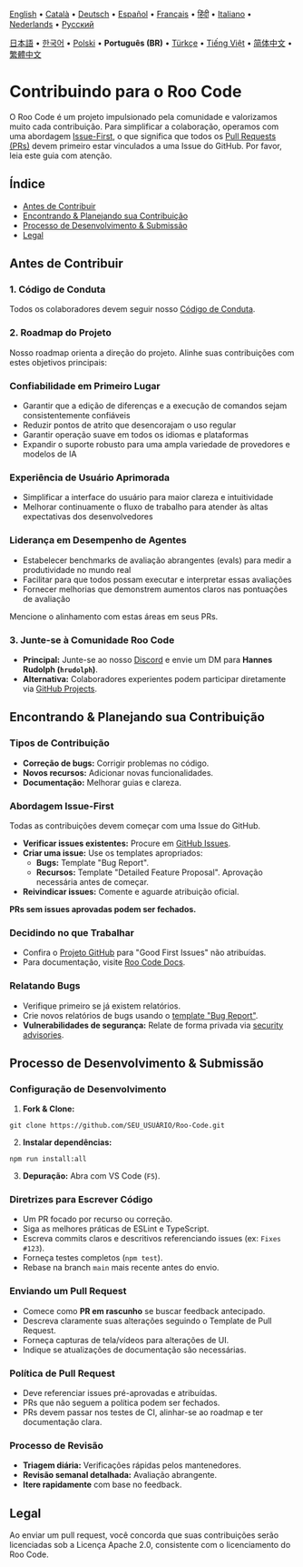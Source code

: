 [English](../../CONTRIBUTING.md) • [Català](../ca/CONTRIBUTING.md) • [Deutsch](../de/CONTRIBUTING.md) • [Español](../es/CONTRIBUTING.md) • [Français](../fr/CONTRIBUTING.md) • [हिंदी](../hi/CONTRIBUTING.md) • [Italiano](../it/CONTRIBUTING.md) • [Nederlands](../nl/CONTRIBUTING.md) • [Русский](../ru/CONTRIBUTING.md)

[日本語](../ja/CONTRIBUTING.md) • [한국어](../ko/CONTRIBUTING.md) • [Polski](../pl/CONTRIBUTING.md) • <b>Português (BR)</b> • [Türkçe](../tr/CONTRIBUTING.md) • [Tiếng Việt](../vi/CONTRIBUTING.md) • [简体中文](../zh-CN/CONTRIBUTING.md) • [繁體中文](../zh-TW/CONTRIBUTING.md)

# Contribuindo para o Roo Code

O Roo Code é um projeto impulsionado pela comunidade e valorizamos muito cada contribuição. Para simplificar a colaboração, operamos com uma abordagem [Issue-First](#abordagem-issue-first), o que significa que todos os [Pull Requests (PRs)](#enviando-um-pull-request) devem primeiro estar vinculados a uma Issue do GitHub. Por favor, leia este guia com atenção.

## Índice

- [Antes de Contribuir](#antes-de-contribuir)
- [Encontrando & Planejando sua Contribuição](#encontrando--planejando-sua-contribuição)
- [Processo de Desenvolvimento & Submissão](#processo-de-desenvolvimento--submissão)
- [Legal](#legal)

## Antes de Contribuir

### 1. Código de Conduta

Todos os colaboradores devem seguir nosso [Código de Conduta](./CODE_OF_CONDUCT.md).

### 2. Roadmap do Projeto

Nosso roadmap orienta a direção do projeto. Alinhe suas contribuições com estes objetivos principais:

### Confiabilidade em Primeiro Lugar

- Garantir que a edição de diferenças e a execução de comandos sejam consistentemente confiáveis
- Reduzir pontos de atrito que desencorajam o uso regular
- Garantir operação suave em todos os idiomas e plataformas
- Expandir o suporte robusto para uma ampla variedade de provedores e modelos de IA

### Experiência de Usuário Aprimorada

- Simplificar a interface do usuário para maior clareza e intuitividade
- Melhorar continuamente o fluxo de trabalho para atender às altas expectativas dos desenvolvedores

### Liderança em Desempenho de Agentes

- Estabelecer benchmarks de avaliação abrangentes (evals) para medir a produtividade no mundo real
- Facilitar para que todos possam executar e interpretar essas avaliações
- Fornecer melhorias que demonstrem aumentos claros nas pontuações de avaliação

Mencione o alinhamento com estas áreas em seus PRs.

### 3. Junte-se à Comunidade Roo Code

- **Principal:** Junte-se ao nosso [Discord](https://discord.gg/roocode) e envie um DM para **Hannes Rudolph (`hrudolph`)**.
- **Alternativa:** Colaboradores experientes podem participar diretamente via [GitHub Projects](https://github.com/orgs/RooCodeInc/projects/1).

## Encontrando & Planejando sua Contribuição

### Tipos de Contribuição

- **Correção de bugs:** Corrigir problemas no código.
- **Novos recursos:** Adicionar novas funcionalidades.
- **Documentação:** Melhorar guias e clareza.

### Abordagem Issue-First

Todas as contribuições devem começar com uma Issue do GitHub.

- **Verificar issues existentes:** Procure em [GitHub Issues](https://github.com/RooCodeInc/Roo-Code/issues).
- **Criar uma issue:** Use os templates apropriados:
    - **Bugs:** Template "Bug Report".
    - **Recursos:** Template "Detailed Feature Proposal". Aprovação necessária antes de começar.
- **Reivindicar issues:** Comente e aguarde atribuição oficial.

**PRs sem issues aprovadas podem ser fechados.**

### Decidindo no que Trabalhar

- Confira o [Projeto GitHub](https://github.com/orgs/RooCodeInc/projects/1) para "Good First Issues" não atribuídas.
- Para documentação, visite [Roo Code Docs](https://github.com/RooCodeInc/Roo-Code-Docs).

### Relatando Bugs

- Verifique primeiro se já existem relatórios.
- Crie novos relatórios de bugs usando o [template "Bug Report"](https://github.com/RooCodeInc/Roo-Code/issues/new/choose).
- **Vulnerabilidades de segurança:** Relate de forma privada via [security advisories](https://github.com/RooCodeInc/Roo-Code/security/advisories/new).

## Processo de Desenvolvimento & Submissão

### Configuração de Desenvolvimento

1. **Fork & Clone:**

```
git clone https://github.com/SEU_USUÁRIO/Roo-Code.git
```

2. **Instalar dependências:**

```
npm run install:all
```

3. **Depuração:** Abra com VS Code (`F5`).

### Diretrizes para Escrever Código

- Um PR focado por recurso ou correção.
- Siga as melhores práticas de ESLint e TypeScript.
- Escreva commits claros e descritivos referenciando issues (ex: `Fixes #123`).
- Forneça testes completos (`npm test`).
- Rebase na branch `main` mais recente antes do envio.

### Enviando um Pull Request

- Comece como **PR em rascunho** se buscar feedback antecipado.
- Descreva claramente suas alterações seguindo o Template de Pull Request.
- Forneça capturas de tela/vídeos para alterações de UI.
- Indique se atualizações de documentação são necessárias.

### Política de Pull Request

- Deve referenciar issues pré-aprovadas e atribuídas.
- PRs que não seguem a política podem ser fechados.
- PRs devem passar nos testes de CI, alinhar-se ao roadmap e ter documentação clara.

### Processo de Revisão

- **Triagem diária:** Verificações rápidas pelos mantenedores.
- **Revisão semanal detalhada:** Avaliação abrangente.
- **Itere rapidamente** com base no feedback.

## Legal

Ao enviar um pull request, você concorda que suas contribuições serão licenciadas sob a Licença Apache 2.0, consistente com o licenciamento do Roo Code.
